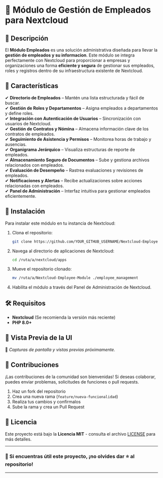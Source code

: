 # 🚀 Módulo de Gestión de Empleados para Nextcloud

## 📌 Descripción

El **Módulo Empleados** es una solución administrativa diseñada para llevar la **gestión de empleados y su informacion**. Este módulo se integra perfectamente con Nextcloud para proporcionar a empresas y organizaciones una forma **eficiente y segura** de gestionar sus empleados, roles y registros dentro de su infraestructura existente de Nextcloud.

## 🎯 Características

✔ **Directorio de Empleados** – Mantén una lista estructurada y fácil de buscar.  
✔ **Gestión de Roles y Departamentos** – Asigna empleados a departamentos y define roles.  
✔ **Integración con Autenticación de Usuarios** – Sincronización con usuarios de Nextcloud.  
✔ **Gestión de Contratos y Nómina** – Almacena información clave de los contratos de empleados.  
✔ **Seguimiento de Asistencia y Permisos** – Monitorea horas de trabajo y ausencias.  
✔ **Organigrama Jerárquico** – Visualiza estructuras de reporte de empleados.  
✔ **Almacenamiento Seguro de Documentos** – Sube y gestiona archivos relacionados con empleados.  
✔ **Evaluación de Desempeño** – Rastrea evaluaciones y revisiones de empleados.  
✔ **Notificaciones y Alertas** – Recibe actualizaciones sobre acciones relacionadas con empleados.  
✔ **Panel de Administración** – Interfaz intuitiva para gestionar empleados eficientemente.  

## 📂 Instalación

Para instalar este módulo en tu instancia de Nextcloud:

1. Clona el repositorio:
   ```sh
   git clone https://github.com/YOUR_GITHUB_USERNAME/Nextcloud-Employee-Module.git
   ```
2. Navega al directorio de aplicaciones de Nextcloud:
   ```sh
   cd /ruta/a/nextcloud/apps
   ```
3. Mueve el repositorio clonado:
   ```sh
   mv /ruta/a/Nextcloud-Employee-Module ./employee_management
   ```
4. Habilita el módulo a través del Panel de Administración de Nextcloud.

## 🛠️ Requisitos

- **Nextcloud** (Se recomienda la versión más reciente)
- **PHP 8.0+**

## 🎨 Vista Previa de la UI

🚧 *Capturas de pantalla y vistas previas próximamente.*

## 🤝 Contribuciones

¡Las contribuciones de la comunidad son bienvenidas! Si deseas colaborar, puedes enviar problemas, solicitudes de funciones o pull requests.

1. Haz un fork del repositorio
2. Crea una nueva rama (`feature/nueva-funcionalidad`)
3. Realiza tus cambios y confírmalos
4. Sube la rama y crea un Pull Request

## 📄 Licencia

Este proyecto está bajo la **Licencia MIT** - consulta el archivo [LICENSE](LICENSE) para más detalles.

---

### 🌟 Si encuentras útil este proyecto, ¡no olvides dar ⭐ al repositorio!


-----------------------------------------------------------------------------------------------------------------
